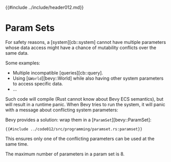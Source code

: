 {{#include ../include/header012.md}}

# Param Sets

For safety reasons, a [system][cb::system] cannot have multiple parameters
whose data access might have a chance of mutability conflicts over the
same data.

Some examples:
 - Multiple incompatible [queries][cb::query].
 - Using [`&World`][bevy::World] while also having other system parameters to access specific data.
 - …

Such code will compile (Rust cannot know about Bevy ECS semantics), but will
result in a runtime panic. When Bevy tries to run the system, it will panic with
a message about conflicting system parameters:

Bevy provides a solution: wrap them in a [`ParamSet`][bevy::ParamSet]:

```rust,no_run,noplayground
{{#include ../code012/src/programming/paramset.rs:paramset}}
```

This ensures only one of the conflicting parameters can be used at the same time.

The maximum number of parameters in a param set is 8.
